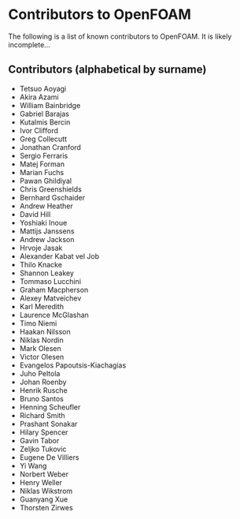 # Contributors to OpenFOAM

The following is a list of known contributors to OpenFOAM.
It is likely incomplete...

## Contributors (alphabetical by surname)

- Tetsuo Aoyagi
- Akira Azami
- William Bainbridge
- Gabriel Barajas
- Kutalmis Bercin
- Ivor Clifford
- Greg Collecutt
- Jonathan Cranford
- Sergio Ferraris
- Matej Forman
- Marian Fuchs
- Pawan Ghildiyal
- Chris Greenshields
- Bernhard Gschaider
- Andrew Heather
- David Hill
- Yoshiaki Inoue
- Mattijs Janssens
- Andrew Jackson
- Hrvoje Jasak
- Alexander Kabat vel Job
- Thilo Knacke
- Shannon Leakey
- Tommaso Lucchini
- Graham Macpherson
- Alexey Matveichev
- Karl Meredith
- Laurence McGlashan
- Timo Niemi
- Haakan Nilsson
- Niklas Nordin
- Mark Olesen
- Victor Olesen
- Evangelos Papoutsis-Kiachagias
- Juho Peltola
- Johan Roenby
- Henrik Rusche
- Bruno Santos
- Henning Scheufler
- Richard Smith
- Prashant Sonakar
- Hilary Spencer
- Gavin Tabor
- Zeljko Tukovic
- Eugene De Villiers
- Yi Wang
- Norbert Weber
- Henry Weller
- Niklas Wikstrom
- Guanyang Xue
- Thorsten Zirwes

<!----------------------------------------------------------------------------->
